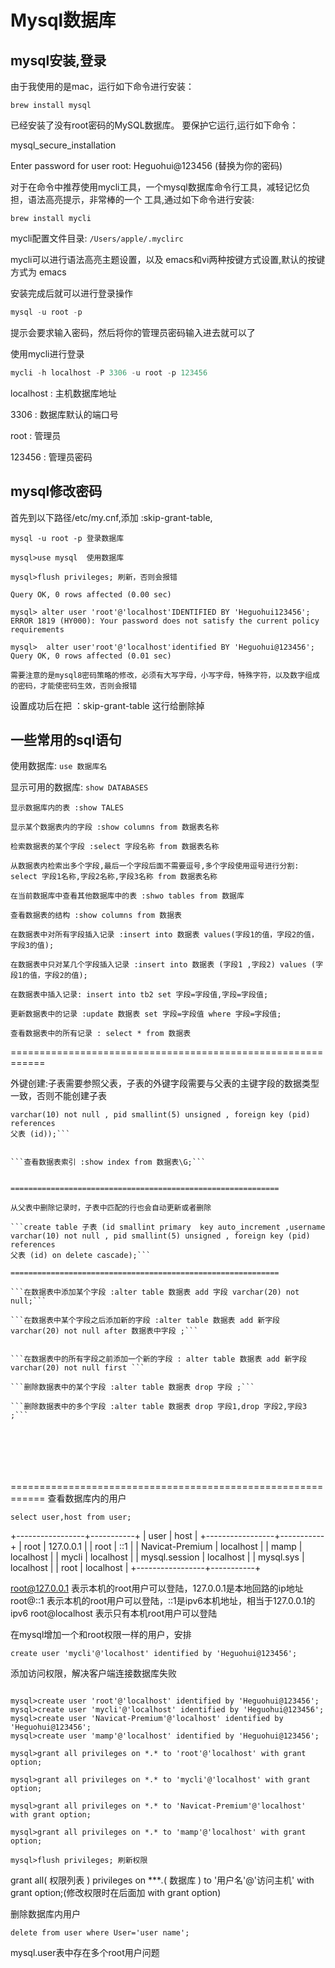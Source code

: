 # Mysql数据库

## mysql安装,登录

由于我使用的是mac，运行如下命令进行安装：

```brew install mysql```

已经安装了没有root密码的MySQL数据库。 要保护它运行,运行如下命令：

mysql_secure_installation

Enter password for user root: Heguohui@123456 (替换为你的密码)


对于在命令中推荐使用mycli工具，一个mysql数据库命令行工具，减轻记忆负担，语法高亮提示，非常棒的一个
工具,通过如下命令进行安装:

```brew install mycli```

mycli配置文件目录: ```/Users/apple/.myclirc```

mycli可以进行语法高亮主题设置，以及 emacs和vi两种按键方式设置,默认的按键方式为
emacs

安装完成后就可以进行登录操作
```sql
mysql -u root -p

```
提示会要求输入密码，然后将你的管理员密码输入进去就可以了

使用mycli进行登录
```sql
mycli -h localhost -P 3306 -u root -p 123456

```
localhost : 主机数据库地址

3306 : 数据库默认的端口号

root : 管理员

123456 : 管理员密码

## mysql修改密码

首先到以下路径/etc/my.cnf,添加 :skip-grant-table,

```mysql
mysql -u root -p 登录数据库

mysql>use mysql  使用数据库

mysql>flush privileges; 刷新，否则会报错

Query OK, 0 rows affected (0.00 sec)

mysql> alter user 'root'@'localhost'IDENTIFIED BY 'Heguohui123456';
ERROR 1819 (HY000): Your password does not satisfy the current policy requirements

mysql>  alter user'root'@'localhost'identified BY 'Heguohui@123456';
Query OK, 0 rows affected (0.01 sec)

需要注意的是mysql8密码策略的修改，必须有大写字母，小写字母，特殊字符，以及数字组成的密码，才能使密码生效，否则会报错
```
设置成功后在把 ：skip-grant-table 这行给删除掉




## 一些常用的sql语句

使用数据库:
```use 数据库名```

显示可用的数据库:
```show DATABASES```

```显示数据库内的表 :show TALES```

```显示某个数据表内的字段 :show columns from 数据表名称```

```检索数据表的某个字段 :select 字段名称 from 数据表名称 ```


```从数据表内检索出多个字段,最后一个字段后面不需要逗号,多个字段使用逗号进行分割: select 字段1名称,字段2名称,字段3名称 from 数据表名称 ```

```在当前数据库中查看其他数据库中的表 :shwo tables from 数据库```

```查看数据表的结构 :show columns from 数据表```

```在数据表中对所有字段插入记录 :insert into 数据表 values(字段1的值，字段2的值，字段3的值);```

```在数据表中只对某几个字段插入记录 :insert into 数据表 (字段1 ,字段2) values (字段1的值，字段2的值);```

```在数据表中插入记录: insert into tb2 set 字段=字段值,字段=字段值;```

```更新数据表中的记录 :update 数据表 set 字段=字段值 where 字段=字段值;```


```查看数据表中的所有记录 : select * from 数据表```

============================================================

外键创建:子表需要参照父表，子表的外键字段需要与父表的主键字段的数据类型一致，否则不能创建子表

```create table 子表 (id smallint primary  key auto_increment ,username
varchar(10) not null , pid smallint(5) unsigned , foreign key (pid) references
父表 (id));```


```查看数据表索引 :show index from 数据表\G;```


============================================================

从父表中删除记录时，子表中匹配的行也会自动更新或者删除

```create table 子表 (id smallint primary  key auto_increment ,username
varchar(10) not null , pid smallint(5) unsigned , foreign key (pid) references
父表 (id) on delete cascade);```

============================================================

```在数据表中添加某个字段 :alter table 数据表 add 字段 varchar(20) not null;```

```在数据表中某个字段之后添加新的字段 :alter table 数据表 add 新字段 varchar(20) not null after 数据表中字段 ;```


```在数据表中的所有字段之前添加一个新的字段 : alter table 数据表 add 新字段 varchar(20) not null first ```

```删除数据表中的某个字段 :alter table 数据表 drop 字段 ;```

```删除数据表中的多个字段 :alter table 数据表 drop 字段1,drop 字段2,字段3 ;```

``````
``````
``````
``````
``````
``````
``````
``````
``````
``````
``````
``````
``````






============================================================
查看数据库内的用户

```select user,host from user;```

+-----------------+-----------+
| user            | host      |
+-----------------+-----------+
| root            | 127.0.0.1 |
| root            | ::1       |
| Navicat-Premium | localhost |
| mamp            | localhost |
| mycli           | localhost |
| mysql.session   | localhost |
| mysql.sys       | localhost |
| root            | localhost |
+-----------------+-----------+

root@127.0.0.1 表示本机的root用户可以登陆，127.0.0.1是本地回路的ip地址
root@::1 表示本机的root用户可以登陆，::1是ipv6本机地址，相当于127.0.0.1的ipv6
root@localhost 表示只有本机root用户可以登陆

在mysql增加一个和root权限一样的用户，安排

```create user 'mycli'@'localhost' identified by 'Heguohui@123456';```

添加访问权限，解决客户端连接数据库失败
```mysql

mysql>create user 'root'@'localhost' identified by 'Heguohui@123456';
mysql>create user 'mycli'@'localhost' identified by 'Heguohui@123456';
mysql>create user 'Navicat-Premium'@'localhost' identified by 'Heguohui@123456';
mysql>create user 'mamp'@'localhost' identified by 'Heguohui@123456';

mysql>grant all privileges on *.* to 'root'@'localhost' with grant option;

mysql>grant all privileges on *.* to 'mycli'@'localhost' with grant option;

mysql>grant all privileges on *.* to 'Navicat-Premium'@'localhost' with grant option;

mysql>grant all privileges on *.* to 'mamp'@'localhost' with grant option;

mysql>flush privileges; 刷新权限

```
grant all( 权限列表 ) privileges on ****.*( 数据库 ) to '用户名'@'访问主机' with grant option;(修改权限时在后面加 with grant option)

删除数据库内用户


```delete from user where User='user name';```

mysql.user表中存在多个root用户问题











